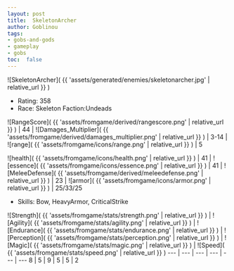 ```yaml
---
layout: post
title:  SkeletonArcher
author: Goblinou
tags:
- gobs-and-gods
- gameplay
- gobs
toc:  false
---
```


![SkeletonArcher]( {{ 'assets/generated/enemies/skeletonarcher.jpg' | relative_url }} )
- Rating: 358
- Race: Skeleton  Faction:Undeads

![RangeScore]( {{ 'assets/fromgame/derived/rangescore.png' | relative_url }} ) | 44 | ![Damages_Multiplier]( {{ 'assets/fromgame/derived/damages_multiplier.png' | relative_url }} ) | 3-14 | ![range]( {{ 'assets/fromgame/icons/range.png' | relative_url }} ) | 5


![health]( {{ 'assets/fromgame/icons/health.png' | relative_url }} ) | 41 | ![essence]( {{ 'assets/fromgame/icons/essence.png' | relative_url }} ) | 41 | ![MeleeDefense]( {{ 'assets/fromgame/derived/meleedefense.png' | relative_url }} ) | 23 | ![armor]( {{ 'assets/fromgame/icons/armor.png' | relative_url }} ) | 25/33/25

* Skills: Bow, HeavyArmor, CriticalStrike

![Strength]( {{ 'assets/fromgame/stats/strength.png' | relative_url }} ) | ![Agility]( {{ 'assets/fromgame/stats/agility.png' | relative_url }} ) | ![Endurance]( {{ 'assets/fromgame/stats/endurance.png' | relative_url }} ) | ![Perception]( {{ 'assets/fromgame/stats/perception.png' | relative_url }} ) | ![Magic]( {{ 'assets/fromgame/stats/magic.png' | relative_url }} ) | ![Speed]( {{ 'assets/fromgame/stats/speed.png' | relative_url }} )
--- | --- | --- | --- | --- | ---
8 | 5 | 9 | 5 | 5 | 2
